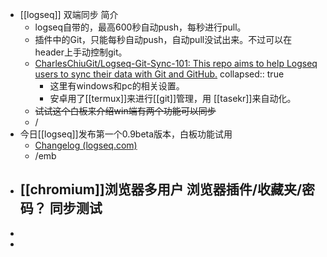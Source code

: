 - [[logseq]] 双端同步 简介
	- logseq自带的，最高600秒自动push，每秒进行pull。
	- 插件中的Git，只能每秒自动push，自动pull没试出来。不过可以在header上手动控制git。
	- [CharlesChiuGit/Logseq-Git-Sync-101: This repo aims to help Logseq users to sync their data with Git and GitHub.](https://github.com/CharlesChiuGit/Logseq-Git-Sync-101)
	  collapsed:: true
		- 这里有windows和pc的相关设置。
		- 安卓用了[[termux]]来进行[[git]]管理，用 [[tasekr]]来自动化。
	- ~~试试这个白板来介绍win端有两个功能可以同步~~
	- /
- 今日[[logseq]]发布第一个0.9beta版本，白板功能试用
	- [Changelog (logseq.com)](https://docs.logseq.com/#/page/changelog)
	- /emb
- [[chromium]]浏览器多用户 浏览器插件/收藏夹/密码？ 同步测试
	-
-
-